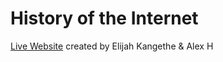 # History of the Internet
[Live Website](https://elijahkangethe.github.io/HistoryoftheinternetIS117sp21/)
created by Elijah Kangethe & Alex H
